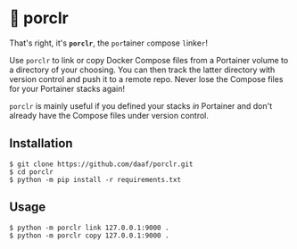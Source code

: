 # :pig: porclr

That's right, it's **`porclr`**, the `por`tainer `c`ompose `l`inke`r`! 

Use `porclr` to link or copy Docker Compose files from a Portainer volume to a directory of your choosing. You can then track the latter directory with version control and push it to a remote repo. Never lose the Compose files for your Portainer stacks again!

`porclr` is mainly useful if you defined your stacks _in_ Portainer and don't already have the Compose files under version control.

## Installation
```shell
$ git clone https://github.com/daaf/porclr.git
$ cd porclr
$ python -m pip install -r requirements.txt
```

## Usage
```shell
$ python -m porclr link 127.0.0.1:9000 .
$ python -m porclr copy 127.0.0.1:9000 .
```
